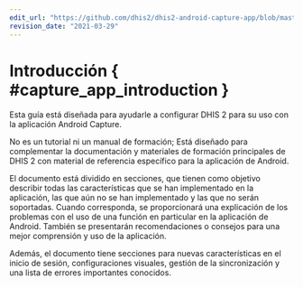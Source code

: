 ```yaml
---
edit_url: "https://github.com/dhis2/dhis2-android-capture-app/blob/master/docs/src/commonmark/en/content/capture-app/introduction.md"
revision_date: "2021-03-29"
---
```


# Introducción { #capture_app_introduction }

Esta guía está diseñada para ayudarle a configurar DHIS 2 para su uso con la aplicación Android Capture.

No es un tutorial ni un manual de formación; Está diseñado para complementar la documentación y materiales de formación principales de DHIS 2 con material de referencia específico para la aplicación de Android.

El documento está dividido en secciones, que tienen como objetivo describir todas las características que se han implementado en la aplicación, las que aún no se han implementado y las que no serán soportadas. Cuando corresponda, se proporcionará una explicación de los problemas con el uso de una función en particular en la aplicación de Android. También se presentarán recomendaciones o consejos para una mejor comprensión y uso de la aplicación.

Además, el documento tiene secciones para nuevas características en el inicio de sesión, configuraciones visuales, gestión de la sincronización y una lista de errores importantes conocidos.
